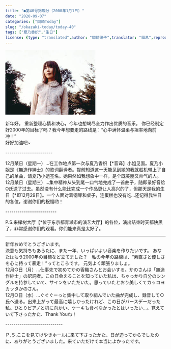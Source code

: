 ```yaml
---
title: "●第40号掲載分（2000年1月1日）"
date: "2020-09-07"
categories: ["岡崎Today"]
slug: "/okazaki-today/today-40"
tags: ["夏乃香织","生日"]
license: {type: "translated",author: "岡崎律子",translator: "貓总",reproduced-url: "http://love.life.coocan.jp/today/today40.html",reproduced-website: "岡崎律子Book"}
---
```


[![](./images/mer-ph1.jpg)](./images/mer-ph1.jpg)

新年好。
重新整理心情和决心，今年也想竭尽全力作出优质的音乐。 你已经制定好2000年的目标了吗？我今年想要走的路线是：“心中满怀温柔与坦率地向前冲！”  
好好加油吧~  

\-----------------------

12月某日（星期一）…在工作地点第一次与夏乃香织【*音译】小姐见面。夏乃小姐是《無造作紳士》的歌词翻译者。提前知道这一天能见到她的我就趁机带上了自己的单曲，请夏乃小姐签名。她果然如我想象中一样，是个既美丽又帅气的人。  
12月某日（星期三）…集中精神从头到尾一口气地完成了一首曲子，随即录好音给O氏送了过去。虽然没有什么能比完成一个作品更让人高兴的了，但那天是我的生日【*即12月29日】。一个人面对着钢琴和桌子，连蛋糕也没有吃…还记得我生日的各位，谢谢你们的祝福哟！  

\-------------------------


P.S.来榉树大厅【*位于东京都青濑市的演艺大厅】的各位，演出结束时天都快黑了，非常感谢你们的观看。你们能来真是太好了。

---

新年おめでとうございます。  
決意も気持ちもあらたに、また一年、いっぱいよい音楽を作りたいです。 あなたはもう2000年の目標など立てました？　私の今年の路線は、“素直さと優しさを心に持って暴走！”ってところです。 元気よく頑張りましょ。  
12月○日（月）…仕事先で初めてかの香織さんとお会いする。かのさんは「無造作紳士」の訳詞者。この日会えることを知っていた私は、ちゃっかり自分のシングルを持参していて、サインをいただいた。思っていたとおり美しくてカッコヨカッタかのさん。  
12月○日（水）…ぐぐぐーっと集中して取り組んでいた曲が完成し、録音してＯ氏へ送る。出来上がって最高に嬉しかったけれど、この日がバースデーだった私。ひとりピアノと机に向かい、ケーキも食べなかったとはいったい…。覚えていて下さったかた、Thank Youね！  

\----------------------------

Ｐ.Ｓ.ここを見てけやきホールに来て下さったかた、日が迫ってからでしたのに、ありがとうございました。来ていただけて本当によかったです。